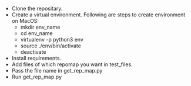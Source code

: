 - Clone the repositary.
- Create a virtual environment. Following are steps to create environment on MacOS:
  - mkdir env_name
  - cd env_name
  - virtualenv -p python3 env
  - source ./env/bin/activate
  - deactivate
- Install requirements.
- Add files of which repomap you want in test_files.
- Pass the file name in get_rep_map.py
- Run get_rep_map.py 